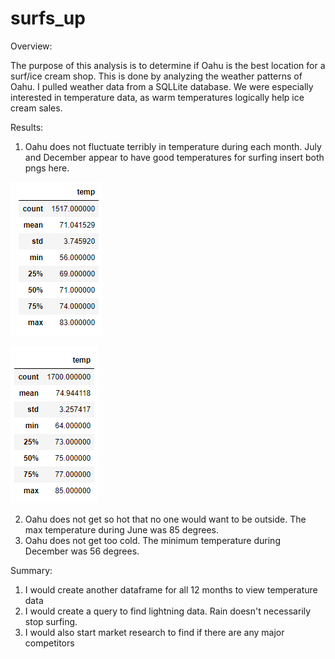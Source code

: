 # surfs_up

Overview:

  The purpose of this analysis is to determine if Oahu is the best location for a surf/ice cream shop. This is done by analyzing the weather patterns of Oahu. I pulled weather data from a SQLLite database. We were especially interested in temperature data, as warm temperatures logically help ice cream sales.

Results:

  1) Oahu does not fluctuate terribly in temperature during each month. July and December appear to have good temperatures for surfing
  insert both pngs here.
  
  ![december](https://github.com/jrg12300/surfs_up/blob/main/Dec_Summary_Stats.png)
  
  
  ![june](https://github.com/jrg12300/surfs_up/blob/main/June_Summary_Stats.png)
  
  2) Oahu does not get so hot that no one would want to be outside. The max temperature during June was 85 degrees.
  3) Oahu does not get too cold. The minimum temperature during December was 56 degrees.


Summary:

  1) I would create another dataframe for all 12 months to view temperature data
  2) I would create a query to find lightning data. Rain doesn't necessarily stop surfing.
  3) I would also start market research to find if there are any major competitors
